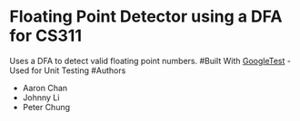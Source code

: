 # Floating Point Detector using a DFA for CS311
Uses a DFA to detect valid floating point numbers.
#Built With
[GoogleTest](https://github.com/google/googletest) - Used for Unit Testing
#Authors
* Aaron Chan
* Johnny Li
* Peter Chung
